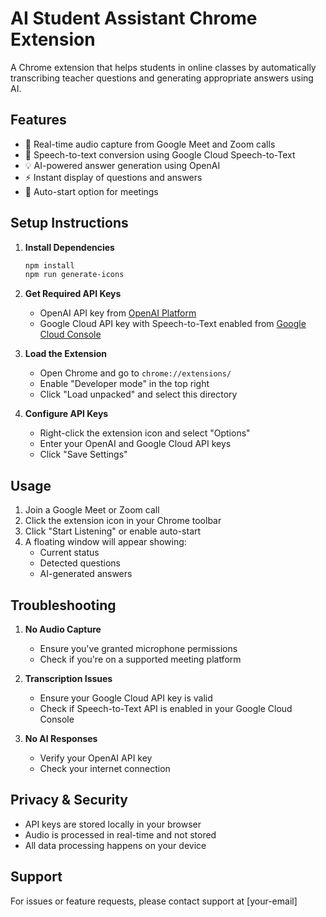 # AI Student Assistant Chrome Extension

A Chrome extension that helps students in online classes by automatically transcribing teacher questions and generating appropriate answers using AI.

## Features

- 🎤 Real-time audio capture from Google Meet and Zoom calls
- 🤖 Speech-to-text conversion using Google Cloud Speech-to-Text
- 💡 AI-powered answer generation using OpenAI
- ⚡ Instant display of questions and answers
- 🔄 Auto-start option for meetings

## Setup Instructions

1. **Install Dependencies**
   ```bash
   npm install
   npm run generate-icons
   ```

2. **Get Required API Keys**
   - OpenAI API key from [OpenAI Platform](https://platform.openai.com/)
   - Google Cloud API key with Speech-to-Text enabled from [Google Cloud Console](https://console.cloud.google.com/)

3. **Load the Extension**
   - Open Chrome and go to `chrome://extensions/`
   - Enable "Developer mode" in the top right
   - Click "Load unpacked" and select this directory

4. **Configure API Keys**
   - Right-click the extension icon and select "Options"
   - Enter your OpenAI and Google Cloud API keys
   - Click "Save Settings"

## Usage

1. Join a Google Meet or Zoom call
2. Click the extension icon in your Chrome toolbar
3. Click "Start Listening" or enable auto-start
4. A floating window will appear showing:
   - Current status
   - Detected questions
   - AI-generated answers

## Troubleshooting

1. **No Audio Capture**
   - Ensure you've granted microphone permissions
   - Check if you're on a supported meeting platform

2. **Transcription Issues**
   - Ensure your Google Cloud API key is valid
   - Check if Speech-to-Text API is enabled in your Google Cloud Console

3. **No AI Responses**
   - Verify your OpenAI API key
   - Check your internet connection

## Privacy & Security

- API keys are stored locally in your browser
- Audio is processed in real-time and not stored
- All data processing happens on your device

## Support

For issues or feature requests, please contact support at [your-email] 